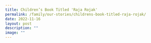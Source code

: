 ```yaml
---
title: Children’s Book Titled 'Raja Rojak'
permalink: /family/our-stories/childrens-book-titled-raja-rojak/
date: 2022-11-16
layout: post
description: ""
image: ""
---
```


